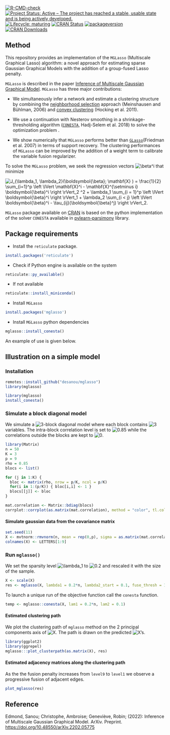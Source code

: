 
<!-- badges: start -->

[![R-CMD-check](https://github.com/desanou/mglasso/actions/workflows/basic.yml/badge.svg)](https://github.com/desanou/mglasso/actions/workflows/basic.yml)
[![Project Status: Active – The project has reached a stable, usable
state and is being actively
developed.](https://www.repostatus.org/badges/latest/active.svg)](https://www.repostatus.org/#active)
[![Lifecycle:
maturing](https://img.shields.io/badge/lifecycle-maturing-blue.svg)](https://lifecycle.r-lib.org/articles/stages.html#maturing-1)
[![CRAN
Status](https://www.r-pkg.org/badges/version/mglasso)](https://CRAN.R-project.org/package=mglasso)
[![packageversion](https://img.shields.io/badge/package%20version-x86_64-w64-mingw32,%20x86_64,%20mingw32,%20ucrt,%20x86_64,%20mingw32,%20,%204,%202.1,%202022,%2006,%2023,%2082513,%20R,%20R%20version%204.2.1%20(2022-06-23%20ucrt),%20Funny-Looking%20Kid-orange.svg)](https://github.com/desanou/mglasso/blob/master/DESCRIPTION)
[![CRAN
Downloads](https://cranlogs.r-pkg.org/badges/grand-total/mglasso)](https://CRAN.R-project.org/package=mglasso)
<!-- badges: end -->

<!-- README.md is generated from README.Rmd. Please edit that file -->

## Method

This repository provides an implementation of the `MGLasso` (Multiscale
Graphical Lasso) algorithm: a novel approach for estimating sparse
Gaussian Graphical Models with the addition of a group-fused Lasso
penalty.

`MGLasso` is described in the paper [Inference of Multiscale Gaussian
Graphical Model](https://desanou.github.io/multiscale_glasso/).
`MGLasso` has three major contributions:

-   We simultaneously infer a network and estimate a clustering
    structure by combining the [neighborhood
    selection](https://arxiv.org/abs/math/0608017) approach (Meinshausen
    and Bühlman, 2006) and [convex
    clustering](https://www.di.ens.fr/~fbach/419_icmlpaper.pdf) (Hocking
    et al. 2011).

-   We use a continuation with Nesterov smoothing in a
    shrinkage-thresholding algorithm
    ([`CONESTA`](https://arxiv.org/abs/1605.09658), Hadj-Selem et
    al. 2018) to solve the optimization problem .

-   We show numerically that `MGLasso` performs better than
    [`GLasso`](https://arxiv.org/abs/0708.3517)(Friedman et al. 2007) in
    terms of support recovery. The clustering performances of `MGLasso`
    can be improved by the addition of a weight term to calibrate the
    variable fusion regularizer.

To solve the `MGLasso` problem, we seek the regression vectors
![\beta^i](https://latex.codecogs.com/png.image?%5Cdpi%7B110%7D&space;%5Cbg_white&space;%5Cbeta%5Ei "\beta^i")
that minimize

![J\_{\lambda_1, \lambda_2}(\boldsymbol{\beta}; \mathbf{X} ) =  \frac{1}{2}  \sum\_{i=1}^p  \left \lVert  \mathbf{X}^i - \mathbf{X}^{\setminus i} \boldsymbol{\beta}^i  \right \rVert_2 ^2 +  \lambda_1  \sum\_{i = 1}^p  \left \lVert  \boldsymbol{\beta}^i \right \rVert_1 +  \lambda_2  \sum\_{i \< j}  \left \lVert  \boldsymbol{\beta}^i - \tau\_{ij}(\boldsymbol{\beta}^j)  \right \rVert_2.](https://latex.codecogs.com/png.image?%5Cdpi%7B110%7D&space;%5Cbg_white&space;J_%7B%5Clambda_1%2C%20%5Clambda_2%7D%28%5Cboldsymbol%7B%5Cbeta%7D%3B%20%5Cmathbf%7BX%7D%20%29%20%3D%20%20%5Cfrac%7B1%7D%7B2%7D%20%20%5Csum_%7Bi%3D1%7D%5Ep%20%20%5Cleft%20%5ClVert%20%20%5Cmathbf%7BX%7D%5Ei%20-%20%5Cmathbf%7BX%7D%5E%7B%5Csetminus%20i%7D%20%5Cboldsymbol%7B%5Cbeta%7D%5Ei%20%20%5Cright%20%5CrVert_2%20%5E2%20%2B%20%20%5Clambda_1%20%20%5Csum_%7Bi%20%3D%201%7D%5Ep%20%20%5Cleft%20%5ClVert%20%20%5Cboldsymbol%7B%5Cbeta%7D%5Ei%20%5Cright%20%5CrVert_1%20%2B%20%20%5Clambda_2%20%20%5Csum_%7Bi%20%3C%20j%7D%20%20%5Cleft%20%5ClVert%20%20%5Cboldsymbol%7B%5Cbeta%7D%5Ei%20-%20%5Ctau_%7Bij%7D%28%5Cboldsymbol%7B%5Cbeta%7D%5Ej%29%20%20%5Cright%20%5CrVert_2. "J_{\lambda_1, \lambda_2}(\boldsymbol{\beta}; \mathbf{X} ) =  \frac{1}{2}  \sum_{i=1}^p  \left \lVert  \mathbf{X}^i - \mathbf{X}^{\setminus i} \boldsymbol{\beta}^i  \right \rVert_2 ^2 +  \lambda_1  \sum_{i = 1}^p  \left \lVert  \boldsymbol{\beta}^i \right \rVert_1 +  \lambda_2  \sum_{i < j}  \left \lVert  \boldsymbol{\beta}^i - \tau_{ij}(\boldsymbol{\beta}^j)  \right \rVert_2.")

`MGLasso` package available on
[CRAN](https://CRAN.R-project.org/package=mglasso) is based on the
python implementation of the solver `CONESTA` available in
[pylearn-parsimony](https://github.com/neurospin/pylearn-parsimony)
library.

## Package requirements

-   Install the `reticulate` package.

``` r
install.packages('reticulate')
```

-   Check if Python engine is available on the system

``` r
reticulate::py_available()
```

-   If not available

``` r
reticulate::install_miniconda()
```

-   Install `MGLasso`

``` r
install.packages('mglasso')
```

-   Install `MGLasso` python dependencies

``` r
mglasso::install_conesta()
```

An example of use is given below.

## Illustration on a simple model

### Installation

``` r
remotes::install_github("desanou/mglasso")
library(mglasso)
```

``` r
library(mglasso)
install_conesta()
```

### Simulate a block diagonal model

We simulate a
![3](https://latex.codecogs.com/png.image?%5Cdpi%7B110%7D&space;%5Cbg_white&space;3 "3")-block
diagonal model where each block contains
![3](https://latex.codecogs.com/png.image?%5Cdpi%7B110%7D&space;%5Cbg_white&space;3 "3")
variables. The intra-block correlation level is set to
![0.85](https://latex.codecogs.com/png.image?%5Cdpi%7B110%7D&space;%5Cbg_white&space;0.85 "0.85")
while the correlations outside the blocks are kept to
![0](https://latex.codecogs.com/png.image?%5Cdpi%7B110%7D&space;%5Cbg_white&space;0 "0").

``` r
library(Matrix)
n = 50
K = 3
p = 9
rho = 0.85
blocs <- list()

for (j in 1:K) {
  bloc <- matrix(rho, nrow = p/K, ncol = p/K)
  for(i in 1:(p/K)) { bloc[i,i] <- 1 }
  blocs[[j]] <- bloc
}

mat.correlation <- Matrix::bdiag(blocs)
corrplot::corrplot(as.matrix(mat.correlation), method = "color", tl.col="black")
```

#### Simulate gaussian data from the covariance matrix

``` r
set.seed(11)
X <- mvtnorm::rmvnorm(n, mean = rep(0,p), sigma = as.matrix(mat.correlation))
colnames(X) <- LETTERS[1:9]
```

### Run `mglasso()`

We set the sparsity level
![\lambda_1](https://latex.codecogs.com/png.image?%5Cdpi%7B110%7D&space;%5Cbg_white&space;%5Clambda_1 "\lambda_1")
to
![0.2](https://latex.codecogs.com/png.image?%5Cdpi%7B110%7D&space;%5Cbg_white&space;0.2 "0.2")
and rescaled it with the size of the sample.

``` r
X <- scale(X)    
res <- mglasso(X, lambda1 = 0.2*n, lambda2_start = 0.1, fuse_thresh = 1e-3, verbose = FALSE)
```

To launch a unique run of the objective function call the `conesta`
function.

``` r
temp <- mglasso::conesta(X, lam1 = 0.2*n, lam2 = 0.1)
```

#### Estimated clustering path

We plot the clustering path of `mglasso` method on the 2 principal
components axis of
![X](https://latex.codecogs.com/png.image?%5Cdpi%7B110%7D&space;%5Cbg_white&space;X "X").
The path is drawn on the predicted
![X](https://latex.codecogs.com/png.image?%5Cdpi%7B110%7D&space;%5Cbg_white&space;X "X")’s.

``` r
library(ggplot2)
library(ggrepel)
mglasso:::plot_clusterpath(as.matrix(X), res)
```

#### Estimated adjacency matrices along the clustering path

As the the fusion penalty increases from `level9` to `level1` we observe
a progressive fusion of adjacent edges.

``` r
plot_mglasso(res)
```

## Reference

Edmond, Sanou; Christophe, Ambroise; Geneviève, Robin; (2022): Inference
of Multiscale Gaussian Graphical Model. ArXiv. Preprint.
<https://doi.org/10.48550/arXiv.2202.05775>
